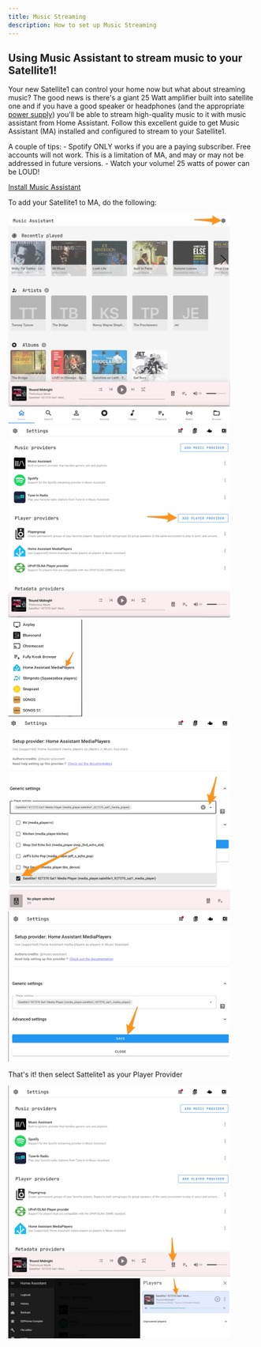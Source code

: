 ```yaml
---
title: Music Streaming
description: How to set up Music Streaming
---
```


## Using Music Assistant to stream music to your Satellite1!

Your new Satellite1 can control your home now but what about streaming music? The good news is there's a giant 25 Watt amplifier built into satellite one and if you have a good speaker or headphones (and the appropriate [power supply](Accessories.md)) you'll be able to stream high-quality music to it with music assistant from Home Assistant.  Follow this excellent guide to get Music Assistant (MA) installed and configured to stream to your Satellite1.

A couple of tips:
    - Spotify ONLY works if you are a paying subscriber.  Free accounts will not work.  This is a limitation of MA, and may or may not be addressed in future versions.
    - Watch your volume!  25 watts of power can be LOUD!

[Install Music Assistant](https://music-assistant.io/installation/)

To add your Satellite1 to MA, do the following:

<img width="450" alt="image" src="/assets/MA0.png">

<img width="450" alt="image" src="/assets/MA1.png">

<img width="150" alt="image" src="/assets/MA2.png">

<img width="450" alt="image" src="/assets/MA3.png">

<img width="450" alt="image" src="/assets/MA4.png">

That's it!  then select Sattelite1 as your Player Provider

<img width="450" alt="image" src="/assets/MA5.png">

<img width="450" alt="image" src="/assets/MA6.png">
